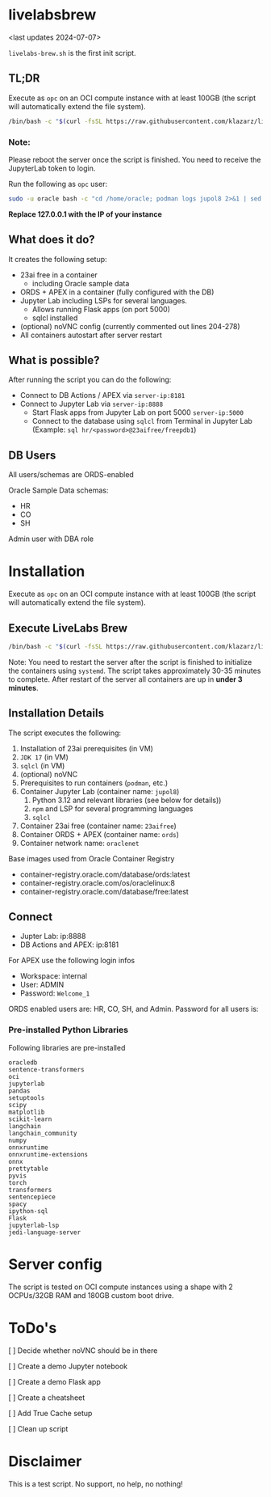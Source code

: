 # livelabsbrew

<last updates 2024-07-07>

```livelabs-brew.sh``` is the first init script.

## TL;DR
Execute as `opc` on an OCI compute instance with at least 100GB (the script will automatically extend the file system).
```bash
/bin/bash -c "$(curl -fsSL https://raw.githubusercontent.com/klazarz/livelabsbrew/main/livelabs-brew.sh)"
```

### Note:
Please reboot the server once the script is finished.
You need to receive the JupyterLab token to login.

Run the following as `opc` user:

```bash
sudo -u oracle bash -c "cd /home/oracle; podman logs jupol8 2>&1 | sed -n 's/.*\(http:\/\/127.0.0.1[^ ]*\).*/\1/p' | head -n 1"
```

**Replace 127.0.0.1 with the IP of your instance**

## What does it do?
It creates the following setup:
- 23ai free in a container
  - including Oracle sample data
- ORDS + APEX in a container (fully configured with the DB)
- Jupyter Lab including LSPs for several languages.
  - Allows running Flask apps (on port 5000)
  - sqlcl installed
- (optional) noVNC config (currently commented out lines 204-278)
- All containers autostart after server restart

## What is possible?
After running the script you can do the following:
- Connect to DB Actions / APEX via `server-ip:8181`
- Connect to Jupyter Lab via `server-ip:8888`
  - Start Flask apps from Jupyter Lab on port 5000 `server-ip:5000`
  - Connect to the database using `sqlcl` from Terminal in Jupyter Lab (Example: `sql hr/<password>@23aifree/freepdb1`)

## DB Users
All users/schemas are ORDS-enabled

Oracle Sample Data schemas:
- HR
- CO
- SH
  
Admin user with DBA role

# Installation
Execute as `opc` on an OCI compute instance with at least 100GB (the script will automatically extend the file system).

## Execute LiveLabs Brew

```bash
/bin/bash -c "$(curl -fsSL https://raw.githubusercontent.com/klazarz/livelabsbrew/main/livelabs-brew.sh)"
```

Note: You need to restart the server after the script is finished to initialize the containers using `systemd`.
The script takes approximately 30-35 minutes to complete.
After restart of the server all containers are up in **under 3 minutes**.

## Installation Details

The script executes the following:

1. Installation of 23ai prerequisites (in VM)
2. `JDK 17` (in VM)
3. `sqlcl`  (in VM)
4. (optional) noVNC
5. Prerequisites to run containers (`podman`, etc.)
6. Container Jupyter Lab (container name: `jupol8`)
   1.  Python 3.12 and relevant libraries (see below for details))
   2.  `npm` and LSP for several programming languages
   3.  `sqlcl`
7. Container 23ai free (container name: `23aifree`)
8. Container ORDS + APEX (container name: `ords`)
9. Container network name: `oraclenet`

Base images used from Oracle Container Registry
- container-registry.oracle.com/database/ords:latest
- container-registry.oracle.com/os/oraclelinux:8
- container-registry.oracle.com/database/free:latest

## Connect

- Jupter Lab: ip:8888
- DB Actions and APEX: ip:8181

For APEX use the following login infos
- Workspace: internal
- User:      ADMIN
- Password:  `Welcome_1`

ORDS enabled users are: HR, CO, SH, and Admin. Password for all users is:



### Pre-installed Python Libraries
Following libraries are pre-installed

```
oracledb
sentence-transformers
oci
jupyterlab
pandas
setuptools
scipy
matplotlib
scikit-learn
langchain
langchain_community
numpy
onnxruntime
onnxruntime-extensions
onnx
prettytable
pyvis
torch
transformers
sentencepiece
spacy
ipython-sql
Flask
jupyterlab-lsp
jedi-language-server
```


# Server config
The script is tested on OCI compute instances using a shape with 2 OCPUs/32GB RAM and 180GB custom boot drive.


# ToDo's
[ ] Decide whether noVNC should be in there

[ ] Create a demo Jupyter notebook

[ ] Create a demo Flask app

[ ] Create a cheatsheet

[ ] Add True Cache setup

[ ] Clean up script

# Disclaimer
This is a test script. No support, no help, no nothing!